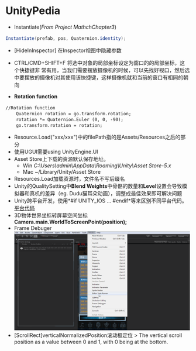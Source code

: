 # UnityPedia
- Instantiate(_From Project MathchChapter3_)
```C#
Instantiate(prefab, pos, Quaternion.identity);
```

- [HideInInspector]
  在Inspector视图中隐藏参数

- CTRL/CMD+SHIFT+F  将选中对象的局部坐标设定为窗口的的局部坐标，这个快捷键非  常有用，当我们需要摆放摄像机的时候，可以先找好视口，然后选中要摆放的摄像机对其使用该快捷键，这样摄像机就和当前的窗口有相同的朝向
- __Rotation function__
```
//Rotation function
	Quaternion rotation = go.transform.rotation;
	rotation *= Quaternion.Euler (0, 0, -90);
	go.transform.rotation = rotation;
```
- Resource.Load("xxx/xxx")中的filePath指的是Assets/Resources之后的部分
- 使用UGUI需要using UnityEngine.UI
- Asset Store上下载的资源默认保存地址。
  - Win _C:\Users\admin\AppData\Roaming\Unity\Asset Store-5.x_ 
  - Mac ~/Library/Unity/Asset Store
- Resources.Load加载资源时，文件名不写后缀名
- Unity的QualitySetting中**Blend Weights**中骨骼的数量和**Level**设置会导致模拟器和真机的差异（eg. Dudu猫耳朵动画），调整成最佳效果即可解决问题
- Unity跨平台开发，使用*#if UNITY_IOS ... #endif*等来区别不同平台代码。[平台代码](http://docs.unity3d.com/Manual/PlatformDependentCompilation.html)
- 3D物体世界坐标转屏幕空间坐标**Camera.main.WorldToScreenPoint(position);**
- Frame Debuger ![FramDebuger](gifs/FramDebuger.gif)
- [ScrollRect]verticalNormalizedPosition滚动框定位	> The vertical scroll position as a value between 0 and 1, with 0 being at the bottom.